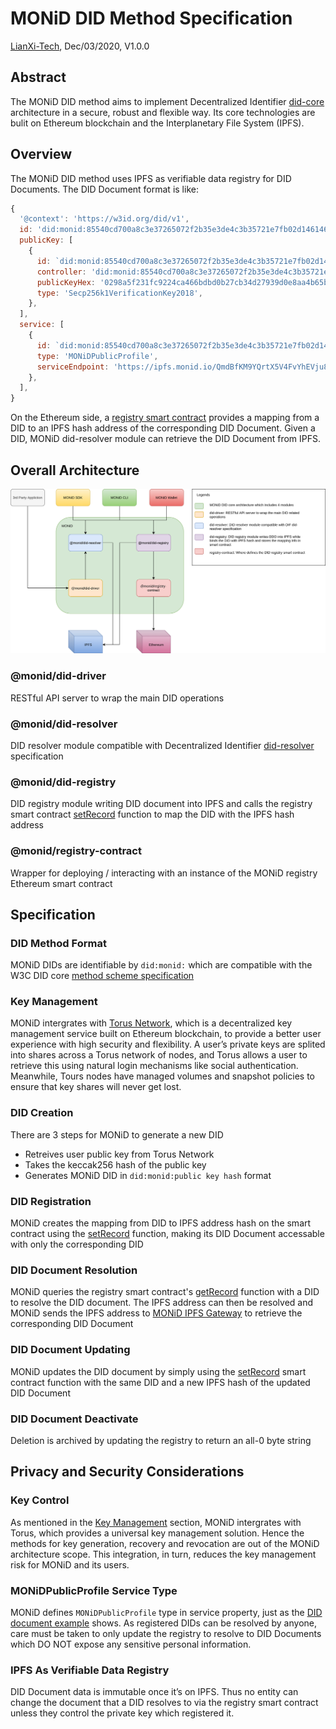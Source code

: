 # MONiD DID Method Specification

[LianXi-Tech](https://lianxi-tech.com), Dec/03/2020, V1.0.0

## Abstract

The MONiD DID method aims to implement Decentralized Identifier [did-core](https://www.w3.org/TR/did-core/) architecture in a secure, robust and flexible way. Its core technologies are bulit on Ethereum blockchain and the Interplanetary File System (IPFS).

## <a id="overview"></a>Overview

The MONiD DID method uses IPFS as verifiable data registry for DID Documents. The DID Document format is like:

```js
{
  '@context': 'https://w3id.org/did/v1',
  id: 'did:monid:85540cd700a8c3e37265072f2b35e3de4c3b35721e7fb02d146146262fdc8089',
  publicKey: [
    {
      id: `did:monid:85540cd700a8c3e37265072f2b35e3de4c3b35721e7fb02d146146262fdc8089#keys-1`,
      controller: 'did:monid:85540cd700a8c3e37265072f2b35e3de4c3b35721e7fb02d146146262fdc8089',
      publicKeyHex: '0298a5f231fc9224ca466bdbd0b27cb34d27939d0e8aa4b65ba4ef1ed805f14975',
      type: 'Secp256k1VerificationKey2018',
    },
  ],
  service: [
    {
      id: `did:monid:85540cd700a8c3e37265072f2b35e3de4c3b35721e7fb02d146146262fdc8089`,
      type: 'MONiDPublicProfile',
      serviceEndpoint: 'https://ipfs.monid.io/QmdBfKM9YQrtX5V4FvYhEVju8VsVE5488ufcJ9rWWgD892',
    },
  ],
}
```

On the Ethereum side, a [registry smart contract](https://rinkeby.etherscan.io/address/0x61f36db1849bc8f21f9a41a74b4f073d09e7f160#code) provides a mapping from a DID to an IPFS hash address of the corresponding DID Document. Given a DID, MONiD did-resolver module can retrieve the DID Document from IPFS.

## Overall Architecture

![Architecture](./images/Architecture.png)

### @monid/did-driver

RESTful API server to wrap the main DID operations

### @monid/did-resolver

DID resolver module compatible with Decentralized Identifier [did-resolver](https://github.com/decentralized-identity/did-resolver) specification

### @monid/did-registry

DID registry module writing DID document into IPFS and calls the registry smart contract [setRecord](https://rinkeby.etherscan.io/address/0x61f36db1849bc8f21f9a41a74b4f073d09e7f160#code) function to map the DID with the IPFS hash address

### @monid/registry-contract

Wrapper for deploying / interacting with an instance of the MONiD registry Ethereum smart contract

## Specification

### DID Method Format

MONiD DIDs are identifiable by `did:monid:` which are compatible with the W3C DID core [method scheme specification](https://w3c.github.io/did-core/#method-schemes)

### <a id="key"></a>Key Management

MONiD intergrates with [Torus Network](https://tor.us/), which is a decentralized key management service built on Ethereum blockchain, to provide a better user experience with high security and flexibility. A user’s private keys are splited into shares across a Torus network of nodes, and Torus allows a user to retrieve this using natural login mechanisms like social authentication. Meanwhile, Tours nodes have managed volumes and snapshot policies to ensure that key shares will never get lost.

### DID Creation

There are 3 steps for MONiD to generate a new DID

- Retreives user public key from Torus Network
- Takes the keccak256 hash of the public key
- Generates MONiD DID in `did:monid:public key hash` format

### DID Registration

MONiD creates the mapping from DID to IPFS address hash on the smart contract using the [setRecord](https://rinkeby.etherscan.io/address/0x61f36db1849bc8f21f9a41a74b4f073d09e7f160#code) function, making its DID Document accessable with only the corresponding DID

### DID Document Resolution

MONiD queries the registry smart contract's [getRecord](https://rinkeby.etherscan.io/address/0x61f36db1849bc8f21f9a41a74b4f073d09e7f160#code) function with a DID to resolve the DID document. The IPFS address can then be resolved and MONiD sends the IPFS address to [MONiD IPFS Gateway](https://ipfs.monid.io/) to retrieve the corresponding DID Document

### DID Document Updating

MONiD updates the DID document by simply using the [setRecord](https://rinkeby.etherscan.io/address/0x61f36db1849bc8f21f9a41a74b4f073d09e7f160#code) smart contract function with the same DID and a new IPFS hash of the updated DID Document

### DID Document Deactivate

Deletion is archived by updating the registry to return an all-0 byte string

## Privacy and Security Considerations

### Key Control

As mentioned in the [Key Management](#key) section, MONiD intergrates with Torus, which provides a universal key management solution. Hence the methods for key generation, recovery and revocation are out of the MONiD architecture scope. This integration, in turn, reduces the key management risk for MONiD and its users.

### MONiDPublicProfile Service Type

MONiD defines `MONiDPublicProfile` type in service property, just as the [DID document example](#overview) shows. As registered DIDs can be resolved by anyone, care must be taken to only update the registry to resolve to DID Documents which DO NOT expose any sensitive personal information.

### IPFS As Verifiable Data Registry

DID Document data is immutable once it’s on IPFS. Thus no entity can change the document that a DID resolves to via the registry smart contract unless they control the private key which registered it.
